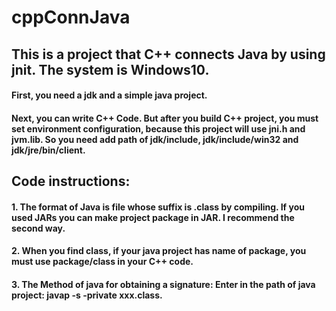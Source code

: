 # cppConnJava
## This is a project that C++ connects Java by using jnit. The system is Windows10.

#### First, you need a jdk and a simple java project.
#### Next, you can write C++ Code. But after you build C++ project, you must set environment configuration, because this project will use jni.h and jvm.lib. So you need add path of jdk/include, jdk/include/win32 and jdk/jre/bin/client.

## Code instructions:
#### 1. The format of Java is file whose suffix is .class by compiling. If you used JARs you can make project package in JAR. I recommend the second way.
#### 2. When you find class, if your java project has name of package, you must use package/class in your C++ code.
#### 3. The Method of java for obtaining a signature: Enter in the path of java project: javap -s -private xxx.class.
